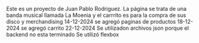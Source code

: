 Este es un proyecto de Juan Pablo Rodriguez.
La página se trata de una banda musical llamada La Moenia y el carrrito es para la compra de sus disco y merchandising
14-12-2024 se agregó paginas de productos
18-12-2024 se agregó carrito
22-12-2024 Se utilizadon archivos json porque el backend no esta terminado
Se utilizó flexbox
